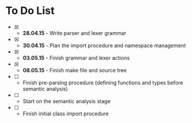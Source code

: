 To Do List
============

- [x] - **28.04.15** - Write parser and lexer grammar
- [x] - **30.04.15** - Plan the import procedure and namespace management
- [x] - **03.05.15** - Finish grammar and lexer actions
- [x] - **08.05.15** - Finish make file and source tree
- [ ] - Finish pre-parsing procedure (defining functions and types before semantic analysis)
- [ ] - Start on the semantic analysis stage
- [ ] - Finish initial class import procedure
